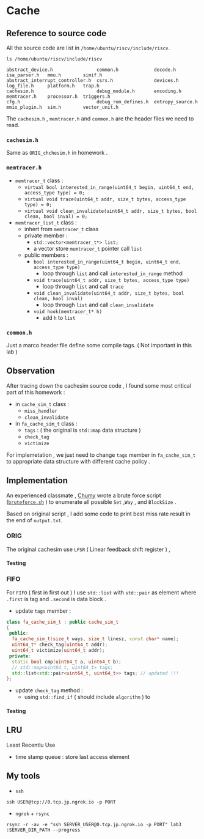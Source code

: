 # Cache

## Reference to source code 
All the source code are list in `/home/ubuntu/riscv/include/riscv`.
```
ls /home/ubuntu/riscv/include/riscv
```
```
abstract_device.h                common.h             decode.h          isa_parser.h   mmu.h        simif.h
abstract_interrupt_controller.h  csrs.h               devices.h         log_file.h     platform.h   trap.h
cachesim.h                       debug_module.h       encoding.h        memtracer.h    processor.h  triggers.h
cfg.h                            debug_rom_defines.h  entropy_source.h  mmio_plugin.h  sim.h        vector_unit.h
```
The `cachesim.h` , `memtracer.h` and `common.h` are the header files we need to read.
### `cachesim.h`
Same as `ORIG_chchesim.h` in homework .
### `memtracer.h`
- `memtracer_t` class : 
    - `virtual bool interested_in_range(uint64_t begin, uint64_t end, access_type type) = 0;`
    - `virtual void trace(uint64_t addr, size_t bytes, access_type type) = 0;`
    - `virtual void clean_invalidate(uint64_t addr, size_t bytes, bool clean, bool inval) = 0;`
- `memtracer_list_t` class : 
    - inhert from `memtracer_t` class 
    - private member : 
        - `std::vector<memtracer_t*> list;`
        - a vector store `memtracer_t` pointer call `list`
    - public members : 
        - `bool interested_in_range(uint64_t begin, uint64_t end, access_type type)`
            - loop through `list` and call `interested_in_range` method
        - `void trace(uint64_t addr, size_t bytes, access_type type)`
            - loop through `list` and call `trace`
        - `void clean_invalidate(uint64_t addr, size_t bytes, bool clean, bool inval)`
            - loop through `list` and call `clean_invalidate`
        - `void hook(memtracer_t* h)`
            - add `h` to `list`
### `common.h`
Just a marco header file define some compile tags. ( Not important in this lab )

## Observation 

After tracing down the cachesim source code , I found some most critical part of this homework :
- in `cache_sim_t` class : 
    - `miss_handler`
    - `clean_invalidate`
- in `fa_cache_sim_t` class :
    - `tags` : ( the original is `std::map` data structure )
    - `check_tag` 
    - `victimize`

For implemetation , we just need to change `tags` member in `fa_cache_sim_t` to appropriate data structure with different cache policy .

## Implementation 
An experienced classmate , [Chumy](https://github.com/Jimmy01240397)  wrote a brute force script ([`bruteforce.sh`]() ) to enumerate all possible `Set` ,`Way` , and `BlockSize` .

Based on original script ,  I add some code to print best miss rate result in the end of `output.txt`.
### ORIG
The original cachesim use `LFSR` ( Linear feedback shift register ) , 

#### Testing

### FIFO

For `FIFO` ( first in first out ) I use `std::list` with `std::pair` as element where `.first` is tag and `.second` is data block .
- update `tags` member :
```cpp
class fa_cache_sim_t : public cache_sim_t
{
 public:
  fa_cache_sim_t(size_t ways, size_t linesz, const char* name);
  uint64_t* check_tag(uint64_t addr);
  uint64_t victimize(uint64_t addr);
 private:
  static bool cmp(uint64_t a, uint64_t b);
  // std::map<uint64_t, uint64_t> tags;
  std::list<std::pair<uint64_t, uint64_t>> tags; // updated !!!
};
```
- update `check_tag` method : 
    - using `std::find_if` ( should include `algorithm` ) to 

#### Testing

## LRU
Least Recentlu Use
- time stamp queue : store last access element


## My tools
- `ssh`
```
ssh USER@tcp://0.tcp.jp.ngrok.io -p PORT                            
```
<!-- ssh ubuntu@tcp://0.tcp.jp.ngrok.io -p 14864                             -->
- `ngrok` + `rsync`
```
rsync -r -av -e "ssh SERVER_USER@0.tcp.jp.ngrok.io -p PORT" lab3 :SERVER_DIR_PATH --progress
```
<!-- rsync -r -av -e "ssh ubuntu@0.tcp.jp.ngrok.io -p 14864" lab3 :/home/ubuntu/Desktop/Jason --progress -->